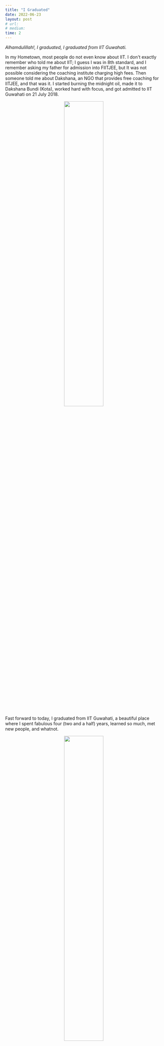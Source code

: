 ```yaml
---
title: "I Graduated"
date: 2022-06-23
layout: post
# url:
# medium: 
time: 2
---
```

_Alhamdulillah!, I graduated, I graduated from IIT Guwahati._


In my Hometown, most people do not even know about IIT. I don't exactly remember who told me about IIT;  I guess I was in 8th standard, and I remember asking my father for admission into FIITJEE, but It was not possible considering the coaching institute charging high fees. Then someone told me about Dakshana, an NGO that provides free coaching for IITJEE, and that was it. I started burning the midnight oil, made it to Dakshana Bundi (Kota), worked hard with focus, and got admitted to IIT Guwahati on 21 July 2018.
<p align ="center">
<img src="https://user-images.githubusercontent.com/45756011/175364482-70b71081-fd19-4148-b222-091d8680462e.jpeg" width="50%" height="50%">
 </p>

Fast forward to today, I graduated from IIT Guwahati, a beautiful place where I spent fabulous four (two and a half) years, learned so much, met new people, and whatnot.

<p align ="center">
<img src="https://user-images.githubusercontent.com/45756011/175364886-5455cec9-62a2-475e-bc6b-ec127a87f0cd.jpeg" width="50%" height="50%">
 </p>


You may say, "It is just a degree," but what makes this degree important is the sacrifices behind it. Sacrifices made by me, my mother, and my father and my people.
During my coaching period of 2 years at JNV Bundi, Rajasthan, I went home only once because I was not allowed. I used to talk to my parents once or twice weekly because we were not allowed to keep mobile phones. I sacrificed my health at the peak time of teenage and so much more but everything seems worth it.
When I left JNV Bundi, the world was different; everyone was using 4G, which seemed impossible two years back when I entered. I did not know about current affairs and basically anything outside the world. I was totally cut off from the outside world.

I remember my JEE advance not going as expected, but I was lucky that I got admitted to IITG.
Sometimes I think people don't give enough credit to luck. I believe being lucky is as important as being intelligent to achieve something. I was lucky. I got IIT Guwahati EEE in 2nd round, and I looked at the campus tour videos daily until I joined it.

<p align ="center">
<img src="https://user-images.githubusercontent.com/45756011/175365104-b3435e58-413c-4221-8884-72f474cbe3f9.jpeg" width="50%" height="50%">
 </p>

10 years back, I dreamed of getting into IIT, and I graduated this year. Alhamdulillah!

Yes, dreams come true!

<p float="left">
  <img src="https://user-images.githubusercontent.com/45756011/175365395-7b4836a1-f06b-4ca6-9525-ffc7c4454b3a.jpeg" width="30%" />
  <img src="https://user-images.githubusercontent.com/45756011/175366225-a0b6068f-4acc-4bb1-a6f5-5c02077f04e6.jpg" width="30.5%" /> 
  <img src="https://user-images.githubusercontent.com/45756011/175365976-ba5f3286-1acc-4888-9c32-1f93386cbb89.jpeg" width="37.5%" />
</p>

signing off, 180108002.

